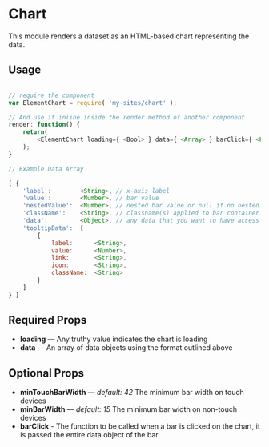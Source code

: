 Chart
=====

This module renders a dataset as an HTML-based chart representing the data.

## Usage

```js

// require the component
var ElementChart = require( 'my-sites/chart' );

// And use it inline inside the render method of another component
render: function() {
	return(
		<ElementChart loading={ <Bool> } data={ <Array> } barClick={ <Function> } />
	);
}

// Example Data Array

[ {
	'label': 		<String>, // x-axis label
	'value': 		<Number>, // bar value
	'nestedValue':	<Number>, // nested bar value or null if no nested bar
	'className': 	<String>, // classname(s) applied to bar container
	'data':			<Object>, // any data that you want to have access to in the barClick callback
	'tooltipData':	[
		{
			label: 		<String>,
			value: 		<Number>,
			link: 		<String>,
			icon: 		<String>,
			className: 	<String>
		}
	]
} ]


```

## Required Props

* <strong>loading</strong> — Any truthy value indicates the chart is loading
* <strong>data</strong> — An array of data objects using the format outlined above

## Optional Props
* <strong>minTouchBarWidth</strong> — _default: 42_ The minimum bar width on touch devices
* <strong>minBarWidth</strong> — _default: 15_ The minimum bar width on non-touch devices
* <strong>barClick</strong> - The function to be called when a bar is clicked on the chart, it is passed the entire data object of the bar